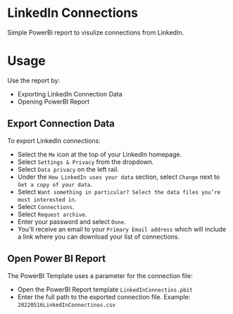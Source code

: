 # LinkedIn Connections

Simple PowerBi report to visulize connections from LinkedIn. 

# Usage

Use the report by:

- Exporting LinkedIn Connection Data
- Opening PowerBI Report

## Export Connection Data

To export LinkedIn connections:

- Select the `Me` icon at the top of your LinkedIn homepage.
- Select `Settings & Privacy` from the dropdown.
- Select `Data privacy` on the left rail.
- Under the `How LinkedIn uses your data` section, select `Change` next to `Get a copy of your data`.
- Select `Want something in particular? Select the data files you’re most interested in`.
- Select `Connections`.
- Select `Request archive`.
- Enter your password and select `Done`.
- You'll receive an email to your `Primary Email address` which will include a link where you can download your list of connections.

## Open Power BI Report

The PowerBI Template uses a parameter for the connection file:

- Open the PowerBI Report template `LinkedInConnectins.pbit`
- Enter the full path to the exported connection file. Example: `20220516LinkedInConnectinos.csv`


